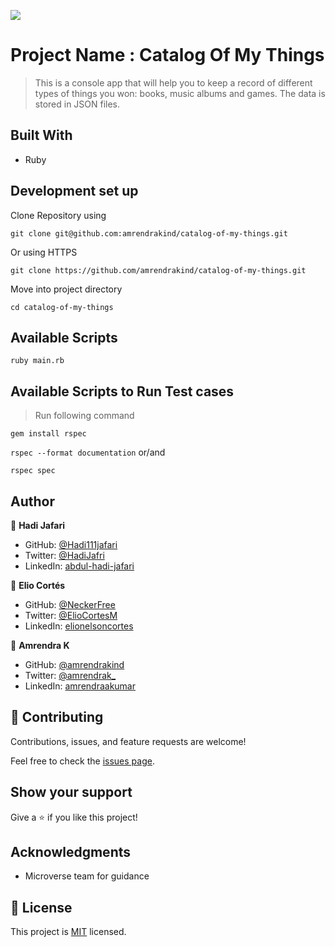 ![](https://img.shields.io/badge/Microverse-blueviolet)

# Project Name : Catalog Of My Things

> This is a console app that will help you to keep a record of different types of things you won: books, music albums and games. The data is stored in JSON files.

## Built With

- Ruby

## Development set up

Clone Repository using

`git clone git@github.com:amrendrakind/catalog-of-my-things.git`

Or using HTTPS

`git clone https://github.com/amrendrakind/catalog-of-my-things.git`

Move into project directory

`cd catalog-of-my-things`

## Available Scripts

`ruby main.rb`

## Available Scripts to Run Test cases

>Run following command

`gem install rspec`

`rspec --format documentation` or/and

`rspec spec`

## Author

👤 **Hadi Jafari**

- GitHub: [@Hadi111jafari](https://github.com/Hadi111jafari)
- Twitter: [@HadiJafri](https://twitter.com/HadiJaf62814146)
- LinkedIn: [abdul-hadi-jafari](https://linkedin.com/in/abdul-hadi-jafari)

👤 **Elio Cortés**

- GitHub: [@NeckerFree](https://github.com/NeckerFree)
- Twitter: [@ElioCortesM](https://twitter.com/ElioCortesM)
- LinkedIn: [elionelsoncortes](https://www.linkedin.com/in/elionelsoncortes/)

👤 **Amrendra K**

- GitHub: [@amrendrakind](https://github.com/amrendrakind)
- Twitter: [@amrendrak_](https://twitter.com/amrendrak_)
- LinkedIn: [amrendraakumar](https://linkedin.com/in/amrendraakumar)

## 🤝 Contributing

Contributions, issues, and feature requests are welcome!

Feel free to check the [issues page](https://github.com/amrendrakind/catalog-of-my-things/issues).

## Show your support

Give a ⭐️ if you like this project!

## Acknowledgments

- Microverse team for guidance

## 📝 License

This project is [MIT](./MIT.md) licensed.
